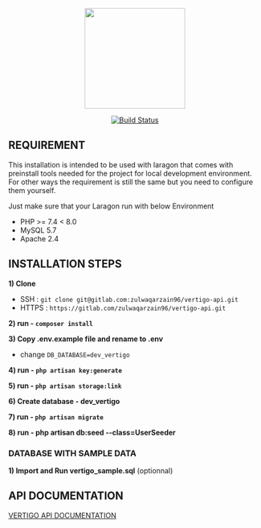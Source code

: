 <p align="center"><a href="#"><img src="https://gitlab.com/zulwaqarzain96/vertigo-api/-/raw/master/public/img/sideLogo.png" width="200"></a></p>

<p align="center">
<a href="https://gitlab.com/ImranShamm/hse-magicx/-/pipelines"><img src="https://travis-ci.org/laravel/framework.svg" alt="Build Status"></a>
</p>

## REQUIREMENT
This installation is intended to be used with laragon that comes with preinstall tools needed for the project for local development environment. For other ways the requirement is still the same but you need to configure them yourself.

Just make sure that your Laragon run with below Environment
- PHP >= 7.4 < 8.0
- MySQL 5.7
- Apache 2.4

## INSTALLATION STEPS

**1) Clone**
- SSH : `git clone git@gitlab.com:zulwaqarzain96/vertigo-api.git`
- HTTPS : `https://gitlab.com/zulwaqarzain96/vertigo-api.git`

**2) run - `composer install`**

**3) Copy .env.example file and rename to .env** 
- change `DB_DATABASE=dev_vertigo`

**4) run - `php artisan key:generate`**

**5) run - `php artisan storage:link`**

**6) Create database - dev_vertigo**

**7) run - `php artisan migrate`**

**8) run - php artisan db:seed --class=UserSeeder**

### DATABASE WITH SAMPLE DATA

**1) Import and Run vertigo_sample.sql**  (optionnal)

## API DOCUMENTATION

[VERTIGO API DOCUMENTATION](https://documenter.getpostman.com/view/3060542/SWLmW3mH)
